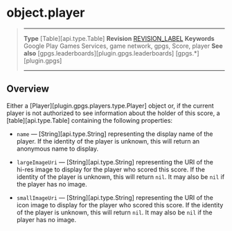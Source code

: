 # object.player

> --------------------- ------------------------------------------------------------------------------------------
> __Type__              [Table][api.type.Table]
> __Revision__          [REVISION_LABEL](REVISION_URL)
> __Keywords__          Google Play Games Services, game network, gpgs, Score, player
> __See also__          [gpgs.leaderboards][plugin.gpgs.leaderboards]
>                       [gpgs.*][plugin.gpgs]
> --------------------- ------------------------------------------------------------------------------------------

## Overview

Either a [Player][plugin.gpgs.players.type.Player] object or, if the current player is not authorized to see information about the holder of this score, a [table][api.type.Table] containing the following properties:

* `name` &mdash; [String][api.type.String] representing the display name of the player. If the identity of the player is unknown, this will return an anonymous name to display.

* `largeImageUri` &mdash; [String][api.type.String] representing the URI of the <nobr>hi-res</nobr> image to display for the player who scored this score. If the identity of the player is unknown, this will return `nil`. It may also be `nil` if the player has no image.

* `smallImageUri` &mdash; [String][api.type.String] representing the URI of the icon image to display for the player who scored this score. If the identity of the player is unknown, this will return `nil`. It may also be `nil` if the player has no image.
